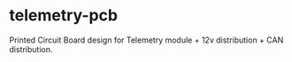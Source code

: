 # telemetry-pcb
Printed Circuit Board design for Telemetry module + 12v distribution + CAN distribution.
